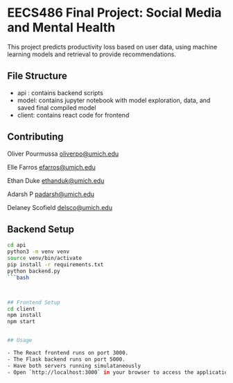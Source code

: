 # **EECS486 Final Project: Social Media and Mental Health**

This project predicts productivity loss based on user data, using machine learning models and retrieval to provide recommendations.

## File Structure

- api : contains backend scripts
- model: contains jupyter notebook with model exploration, data, and saved final compiled model
- client: contains react code for frontend

## Contributing

Oliver Pourmussa
oliverpo@umich.edu

Elle Farros
efarros@umich.edu

Ethan Duke
ethanduk@umich.edu

Adarsh P
padarsh@umich.edu

Delaney Scofield
delsco@umich.edu

## Backend Setup

```bash
cd api
python3 -m venv venv
source venv/bin/activate
pip install -r requirements.txt
python backend.py
```bash



## Frontend Setup
cd client
npm install
npm start


## Usage

- The React frontend runs on port 3000.
- The Flask backend runs on port 5000.
- Have both servers running simulataneously
- Open `http://localhost:3000` in your browser to access the application.
